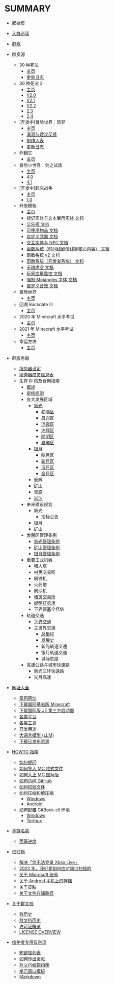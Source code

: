 # SUMMARY

* [起始页](README.md)

* [入群必读](docs/encounter.md)

* [群规](docs/rules.md)

* 群资源
  * 30 种死法
    * [主页](resources/wstd/README.md)
    * [更新日志](resources/wstd/update_log.md)
  * 30 种死法 2
    * [主页](resources/wstd2/README.md)
    * [V2.0](resources/wstd2/2_0.md)
    * [V2.1](resources/wstd2/2_1.md)
    * [V2.2](resources/wstd2/2_2.md)
    * [2.3](resources/wstd2/2_3.md)
    * [2.4](resources/wstd2/2_4.md)
  * [开发中]冒险世界：筑梦
    * [主页](resources/aw5/README.md)
    * [漏洞与建议反馈](resources/aw5/bugs.md)
    * [制作人表](resources/aw5/credits.md)
    * [更新日志](resources/aw5/update_log.md)
  * 炸翻它
    * [主页](resources/blow_it_up/README.md)
  * 冒险小世界：剑之试炼
    * [主页](resources/adventure_world_4/README.md)
    * [4.0](resources/adventure_world_4/4_0.md)
    * [4.1](resources/adventure_world_4/4_1.md)
  * [开发中]起床战争
    * [主页](resources/bedwars/README.md)
    * [1.0](resources/bedwars/1_0.md)
  * 开发模板
    * [主页](resources/map_template/README.md)
    * [标记实体与文本展示实体 文档](resources/map_template//marker_and_test_display.md)
    * [公告板 文档](resources/map_template//billboard.md)
    * [可使用物品 文档](resources/map_template//usable_items.md)
    * [自定义武器 文档](resources/map_template//custom_weapon.md)
    * [交互实体与 NPC 文档](resources/map_template/interaction_and_npc.md)
    * [函数系统（时间线剧情线等核心内容） 文档](resources/map_template//function_general.md)
    * [函数系统 v2 文档](resources/map_template//function_general_v2.md)
    * [函数系统（开发者系统） 文档](resources/map_template//function_developer.md)
    * [无限虚空 文档](resources/map_template//inf_void.md)
    * [玩家血量监控 文档](resources/map_template/health_controller.md)
    * [强制 Mojangles 字体 文档](resources/map_template//force_mojangles.md)
    * [自定义音效 文档](resources/map_template//custom_sound.md)
  * 冒险世界
    * [主页](resources/aw/README.md)
  * 回溯 Backdate III
    * [主页](resources/backdate_3/README.md)
  * 2020 年 Minecraft 水平考试
    * [主页](resources/mc_test_2020/README.md)
  * 2021 年 Minecraft 水平考试
    * [主页](resources/mc_test_2021/README.md)
  * 幸运方块
    * [主页](resources/lucky_block/README.md)

* 群服务器
  * [服务器设定](docs/server_settings.md)
  * [服务器成员信息表](docs/registered_members.md)
  * 生存 III 档及食用指南
    * [概述](docs/SurvivalIII/README.md)
    * [审核规则](docs/audit.md)
    * 各大发展区域
      * [新光](docs/SurvivalIII/xinguang/README.md)
        * [初晓区](docs/SurvivalIII/xinguang/chuxiao_district.md)
        * [昌兴区](docs/SurvivalIII/xinguang/changxing_district.md)
        * [浮霞区](docs/SurvivalIII/xinguang/fuxia_district.md)
        * [沐辉区](docs/SurvivalIII/xinguang/muhui_district.md)
        * [随明区](docs/SurvivalIII/xinguang/suiming_district.md)
        * [晨曦区](docs/SurvivalIII/xinguang/chenxi_district.md)
      * [银月](docs/SurvivalIII/silvermoon/README.md)
        * [皓月区](docs/SurvivalIII/silvermoon/haoyue_district.md)
        * [新月区](docs/SurvivalIII/silvermoon/xinyue_district.md)
        * [沉月区](docs/SurvivalIII/silvermoon/chenyue_district.md)
        * [金月区](docs/SurvivalIII/silvermoon/jinyue_district.md)
      * 辰辉
      * [矿山](docs/SurvivalIII/diggings.md)
      * [雪原](docs/SurvivalIII/snowfield.md)
      * [岩沙](docs/SurvivalIII/yansha.md)
    * 未来建设规划
      * 新光
        * 招标公告
      * 银月
      * 矿山
    * 发展区管理条例
      * [新光管理条例](docs/SurvivalIII/xinguang/xinguang_administrative_regulations.md)
      * [矿山管理条例](docs/SurvivalIII/diggings_administrative_regulations.md)
      * [银月管理条例](docs/SurvivalIII/silvermoon/silvermoon_administrative_regulations.md)
    * 重要工业机器
      * 猪人塔
      * 村民交易所
      * 刷铁机
      * 火药塔
      * 刷沙机
      * [猪灵交易所](docs/SurvivalIII/nether/piglin.md)
      * [蛙明灯农场](docs/SurvivalIII/nether/froglight.md)
      * 下界要塞全怪塔
    * 轨道交通
      * [下界交通](docs/SurvivalIII/nether/transit.md)
      * 主世界交通
        * [总里程](docs/SurvivalIII/railway/mileage.md)
        * [发展史](docs/SurvivalIII/railway/history.md)
        * 新光轨道交通
        * 银月轨道交通
        * 城际铁路
    * 高速公路与城市快速路
      * 新光三环快速路
      * 光月高速

* [网址大全](docs/urls/README.md)
  * [常用网址](docs/urls/frequently_used.md)
  * [下载国际基岩版 Minecraft](docs/urls/mcbe.md)
  * [下载国际版 JE 第三方启动器](docs/urls/java.md)
  * [各类平台](docs/urls/platforms.md)
  * [各类工具](docs/urls/tools.md)
  * [开发用途](docs/urls/develop.md)
  * [大语言模型 (LLM)](docs/urls/llm.md)
  * [下载已发布资源](docs/urls/released_items.md)

* [HOWTO 指南](docs/howto/README.md)
  * [如何提问](docs/howto/ask_questions.md)
  * [如何导入 MC 格式文件](docs/howto/import_mcx.md)
  * [如何入正 MC 国际版](docs/howto/buy_mc.md)
  * [如何访问 GitHub](docs/howto/access_github.md)
  * [如何校验文件](docs/howto/hashfile.md)
  * 如何压缩和解压缩
    * [Windows](docs/howto/zip_unzip_windows.md)
    * [Android](docs/howto/zip_unzip_android.md)
  * 如何配置 GitBook-cli 环境
    * [Windows](docs/howto/gitbook_windows.md)
    * [Termux](docs/howto/gitbook_termux.md)

* [本群名菜](docs/menu.md)
  * [面基进度](docs/meeting_offline.md)

* [已归档](archives/README.md)
  * [解决「您无法登录 Xbox Live」](archives/unable_to_sign_in_to_xbox_live_solution.md)
  * [2023 年，我们是如何应对端口扫描的](archives/2023_port_scanning_solution.md)
  * [关于 Microsoft 账号](archives/microsoft_account.md)
  * [关于 Android 手机上的存档](archives/mcworld_in_android.md)
  * [关于皮肤](archives/about_skin.md)
  * [关于文件存储路径](archives/mc_path.md)

* [关于群文档](about/README.md)
  * [群历史](about/history_of_group.md)
  * [群文档历史](about/history.md)
  * [许可证概览](about/license_overview_zh.md)
  * [LICENSE OVERVIEW](about/license_overview_en.md)

* [维护者专用及杂项](404.md)
  * [短链接列表](s/README.md)
  * [如何作出贡献](CONTRIBUTING.md)
  * [群文档编辑指南](about/editing_guide.md)
  * [提示窗口模板](about/template.md)
  * [Markdown](archives/markdown.md)
